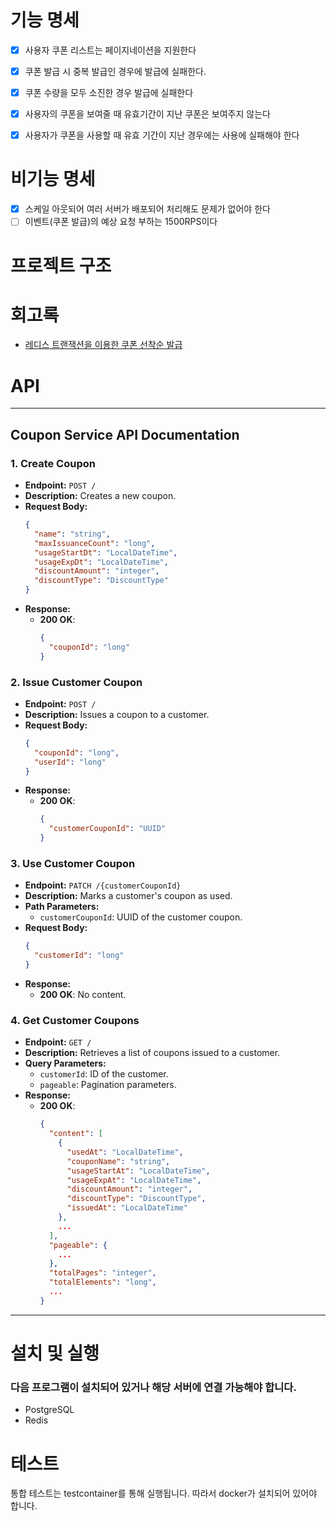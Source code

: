 # 기능 명세
- [x] 사용자 쿠폰 리스트는 페이지네이션을 지원한다
- [x] 쿠폰 발급 시 중복 발급인 경우에 발급에 실패한다.
- [x] 쿠폰 수량을 모두 소진한 경우 발급에 실패한다
- [x] 사용자의 쿠폰을 보여줄 때 유효기간이 지난 쿠폰은 보여주지 않는다
- [x] 사용자가 쿠폰을 사용할 때 유효 기간이 지난 경우에는 사용에 실패해야 한다


# 비기능 명세
- [x] 스케일 아웃되어 여러 서버가 배포되어 처리해도 문제가 없어야 한다
- [ ] 이벤트(쿠폰 발급)의 예상 요청 부하는 1500RPS이다

# 프로젝트 구조

# 회고록
- [레디스 트랜잭션을 이용한 쿠폰 선착순 발급](https://purplebook.tistory.com/9)


# API

---
## **Coupon Service API Documentation**

### **1. Create Coupon**

- **Endpoint:** `POST /`
- **Description:** Creates a new coupon.
- **Request Body:**
  ```json
  {
    "name": "string",
    "maxIssuanceCount": "long",
    "usageStartDt": "LocalDateTime",
    "usageExpDt": "LocalDateTime",
    "discountAmount": "integer",
    "discountType": "DiscountType"
  }
  ```
- **Response:**
    - **200 OK**:
      ```json
      {
        "couponId": "long"
      }
      ```

### **2. Issue Customer Coupon**

- **Endpoint:** `POST /`
- **Description:** Issues a coupon to a customer.
- **Request Body:**
  ```json
  {
    "couponId": "long",
    "userId": "long"
  }
  ```
- **Response:**
  - **200 OK**:
    ```json
    {
      "customerCouponId": "UUID"
    }
    ```

### **3. Use Customer Coupon**

- **Endpoint:** `PATCH /{customerCouponId}`
- **Description:** Marks a customer's coupon as used.
- **Path Parameters:**
    - `customerCouponId`: UUID of the customer coupon.
- **Request Body:**
  ```json
  {
    "customerId": "long"
  }
  ```
- **Response:**
    - **200 OK**: No content.

### **4. Get Customer Coupons**

- **Endpoint:** `GET /`
- **Description:** Retrieves a list of coupons issued to a customer.
- **Query Parameters:**
    - `customerId`: ID of the customer.
    - `pageable`: Pagination parameters.
- **Response:**
    - **200 OK**:
      ```json
      {
        "content": [
          {
            "usedAt": "LocalDateTime",
            "couponName": "string",
            "usageStartAt": "LocalDateTime",
            "usageExpAt": "LocalDateTime",
            "discountAmount": "integer",
            "discountType": "DiscountType",
            "issuedAt": "LocalDateTime"
          },
          ...
        ],
        "pageable": {
          ...
        },
        "totalPages": "integer",
        "totalElements": "long",
        ...
      }
      ```
---

# 설치 및 실행
### 다음 프로그램이 설치되어 있거나 해당 서버에 연결 가능해야 합니다.
- PostgreSQL
- Redis


# 테스트
통합 테스트는 testcontainer를 통해 실행됩니다. 따라서 docker가 설치되어 있어야 합니다.
